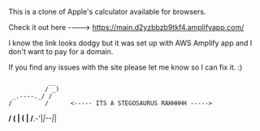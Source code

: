 This is a clone of Apple's calculator available for browsers.

Check it out here ----> https://main.d2yzbbzb9tkf4.amplifyapp.com/

I know the link looks dodgy but it was set up with AWS Amplify app and I don't want to pay for a domain.

If you find any issues with the site please let me know so I can fix it. :)


               __
              / _)
     _.----._/ /
    /         /      <----- ITS A STEGOSAURUS RAHHHHH ----->
 __/ (  | (  |
/__.-'|_|--|_|

